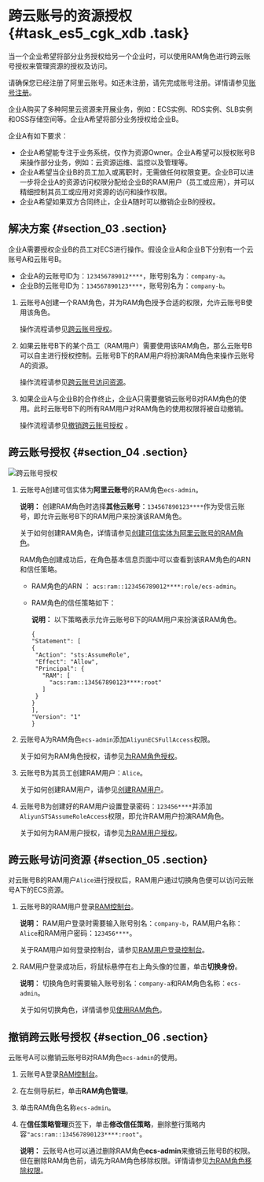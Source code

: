 # 跨云账号的资源授权 {#task_es5_cgk_xdb .task}

当一个企业希望将部分业务授权给另一个企业时，可以使用RAM角色进行跨云账号授权来管理资源的授权及访问。

请确保您已经注册了阿里云账号。如还未注册，请先完成账号注册。详情请参见[账号注册](https://account.alibabacloud.com/register/intl_register.htm)。

企业A购买了多种阿里云资源来开展业务，例如：ECS实例、RDS实例、SLB实例和OSS存储空间等。企业A希望将部分业务授权给企业B。

企业A有如下要求：

-   企业A希望能专注于业务系统，仅作为资源Owner。企业A希望可以授权账号B来操作部分业务，例如：云资源运维、监控以及管理等。
-   企业A希望当企业B的员工加入或离职时，无需做任何权限变更。企业B可以进一步将企业A的资源访问权限分配给企业B的RAM用户（员工或应用），并可以精细控制其员工或应用对资源的访问和操作权限。
-   企业A希望如果双方合同终止，企业A随时可以撤销企业B的授权。

## 解决方案 {#section_03 .section}

企业A需要授权企业B的员工对ECS进行操作。假设企业A和企业B下分别有一个云账号A和云账号B。

-   企业A的云账号ID为：`123456789012****`，账号别名为：`company-a`。
-   企业B的云账号ID为：`134567890123****`，账号别名为：`company-b`。

1.  云账号A创建一个RAM角色，并为RAM角色授予合适的权限，允许云账号B使用该角色。

    操作流程请参见[跨云账号授权](#section_04)。

2.  如果云账号B下的某个员工（RAM用户）需要使用该RAM角色，那么云账号B可以自主进行授权控制。云账号B下的RAM用户将扮演RAM角色来操作云账号A的资源。

    操作流程请参见[跨云账号访问资源](#section_05)。

3.  如果企业A与企业B的合作终止，企业A只需要撤销云账号B对RAM角色的使用。此时云账号B下的所有RAM用户对RAM角色的使用权限将被自动撤销。

    操作流程请参见[撤销跨云账号授权](#section_06) 。


## 跨云账号授权 {#section_04 .section}

![跨云账号授权](http://static-aliyun-doc.oss-cn-hangzhou.aliyuncs.com/assets/img/23776/156766311414408_zh-CN.png)

1.  云账号A创建可信实体为**阿里云账号**的RAM角色`ecs-admin`。 

    **说明：** 创建RAM角色时选择**其他云账号**：`134567890123****`作为受信云账号，即允许云账号B下的RAM用户来扮演该RAM角色。

    关于如何创建RAM角色，详情请参见[创建可信实体为阿里云账号的RAM角色](../intl.zh-CN/用户指南/角色/创建RAM角色/创建可信实体为阿里云账号的RAM角色.md#)。

    RAM角色创建成功后，在角色基本信息页面中可以查看到该RAM角色的ARN和信任策略。

    -   RAM角色的ARN ： `acs:ram::123456789012****:role/ecs-admin`。
    -   RAM角色的信任策略如下：

        **说明：** 以下策略表示允许云账号B下的RAM用户来扮演该RAM角色。

        ``` {#codeblock_32i_pd4_ftl .language-json}
        {
        "Statement": [
        {
         "Action": "sts:AssumeRole",
         "Effect": "Allow",
         "Principal": {
           "RAM": [
             "acs:ram::134567890123****:root"
           ]
         }
        }
        ],
        "Version": "1"
        }
        ```

2.  云账号A为RAM角色`ecs-admin`添加`AliyunECSFullAccess`权限。 

    关于如何为RAM角色授权，请参见[为RAM角色授权](../intl.zh-CN/用户指南/角色/为RAM角色授权.md#)。

3.  云账号B为其员工创建RAM用户：`Alice`。 

    关于如何创建RAM用户，请参见[创建RAM用户](../intl.zh-CN/用户指南/用户/创建RAM用户.md#)。

4.  云账号B为创建好的RAM用户设置登录密码：`123456****`并添加`AliyunSTSAssumeRoleAccess`权限，即允许RAM用户扮演RAM角色。 

    关于如何为RAM用户授权，请参见[为RAM用户授权](../intl.zh-CN/用户指南/用户/为RAM用户授权.md#)。


## 跨云账号访问资源 {#section_05 .section}

对云账号B的RAM用户`Alice`进行授权后，RAM用户通过切换角色便可以访问云账号A下的ECS资源。

1.  云账号B的RAM用户登录[RAM控制台](https://ram.console.aliyun.com/)。 

    **说明：** RAM用户登录时需要输入账号别名：`company-b`，RAM用户名称：`Alice`和RAM用户密码：`123456****`。

    关于RAM用户如何登录控制台，请参见[RAM用户登录控制台](../intl.zh-CN/用户指南/用户/RAM用户登录控制台.md#)。

2.  RAM用户登录成功后，将鼠标悬停在右上角头像的位置，单击**切换身份**。 

    **说明：** 切换角色时需要输入账号别名：`company-a`和RAM角色名称：`ecs-admin`。

    关于如何切换角色，详情请参见[使用RAM角色](../intl.zh-CN/用户指南/角色/使用RAM角色.md#)。


## 撤销跨云账号授权 {#section_06 .section}

云账号A可以撤销云账号B对RAM角色`ecs-admin`的使用。

1.  云账号A登录[RAM控制台](https://ram.console.aliyun.com/)。
2.  在左侧导航栏，单击**RAM角色管理**。
3.  单击RAM角色名称`ecs-admin`。
4.  在**信任策略管理**页签下，单击**修改信任策略**，删除整行策略内容`"acs:ram::134567890123****:root"`。 

    **说明：** 云账号A也可以通过删除RAM角色**ecs-admin**来撤销云账号B的权限。但在删除RAM角色前，请先为RAM角色移除权限。详情请参见[为RAM角色移除权限](../intl.zh-CN/用户指南/角色/为RAM角色移除权限.md#)。



